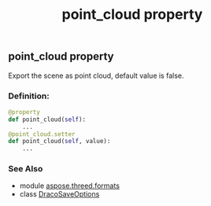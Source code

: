 ﻿---
title: point_cloud property
second_title: Aspose.3D for Python via .NET API References
description: 
type: docs
weight: 110
url: /python-net/aspose.threed.formats/dracosaveoptions/point_cloud/
is_root: false
---

## point_cloud property


Export the scene as point cloud, default value is false.
### Definition:
```python
@property
def point_cloud(self):
    ...
@point_cloud.setter
def point_cloud(self, value):
    ...
```

### See Also
* module [aspose.threed.formats](../../)
* class [DracoSaveOptions](/3d/python-net/aspose.threed.formats/dracosaveoptions)
